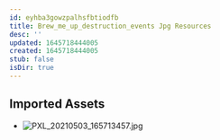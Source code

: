 ```yaml
---
id: eyhba3gowzpalhsfbtiodfb
title: Brew_me_up_destruction_events Jpg Resources
desc: ''
updated: 1645718444005
created: 1645718444005
stub: false
isDir: true
---
```

## Imported Assets
- ![PXL_20210503_165713457.jpg](/assets/pxl_20210503_165713457-3qqsrf6r757s.jpg)

